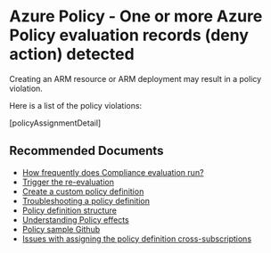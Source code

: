 <properties
    pageTitle="One or more Azure Policy evaluation records (deny action) detected"
    description="One or more Azure Policy evaluation records (deny action) detected"
    service="microsoft.authorization"
    infoBubbleText="One or more Azure Policy evaluation records (deny action) detected. See details on the right."
    diagnosticScenario="AzurePolicyDefiningIssueInsights"
    resource="policyAssignments"
    authors="robga"
    ms.author="robga"
    displayOrder=""
    selfHelpType="diagnostics"
    supportTopicIds="32599711,32599712,32599713"
    productPesIds="16456"
    cloudEnvironments="public"
    articleId="e9802b12-2126-4064-be9c-edf32897515c"
/>

# Azure Policy - One or more Azure Policy evaluation records (deny action) detected
<!--/issueDescription-->
Creating an ARM resource or ARM deployment may result in a policy violation.

Here is a list of the policy violations:

<!--$policyAssignmentDetail-->[policyAssignmentDetail]<!--/$policyAssignmentDetail-->
<!--/issueDescription-->

## **Recommended Documents**

* [How frequently does Compliance evaluation run?](https://docs.microsoft.com/azure/governance/policy/how-to/getting-compliance-data#evaluation-triggers)
* [Trigger the re-evaluation](https://docs.microsoft.com/azure/governance/policy/how-to/getting-compliance-data#on-demand-evaluation-scan)
* [Create a custom policy definition](https://docs.microsoft.com/azure/governance/policy/tutorials/create-custom-policy-definition)
* [Troubleshooting a policy definition](https://docs.microsoft.com/azure/governance/policy/how-to/determine-non-compliance)
* [Policy definition structure](https://docs.microsoft.com/azure/governance/policy/concepts/definition-structure)
* [Understanding Policy effects](https://docs.microsoft.com/azure/governance/policy/concepts/effects)
* [Policy sample Github](https://github.com/Azure/azure-policy/tree/master/samples)
* [Issues with assigning the policy definition cross-subscriptions](https://docs.microsoft.com/azure/governance/policy/concepts/definition-structure#definition-location)
